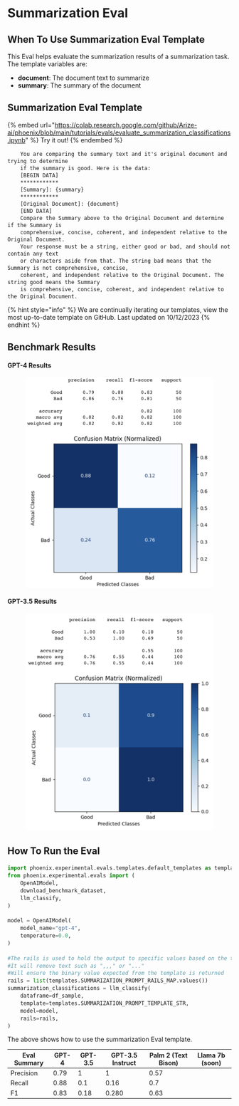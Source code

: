 # Summarization Eval

## When To Use Summarization Eval Template

This Eval helps evaluate the summarization results of a summarization task. The template variables are:

* **document**: The document text to summarize
* **summary**: The summary of the document

## Summarization Eval Template

{% embed url="https://colab.research.google.com/github/Arize-ai/phoenix/blob/main/tutorials/evals/evaluate_summarization_classifications.ipynb" %}
Try it out!
{% endembed %}

```
    You are comparing the summary text and it's original document and trying to determine
    if the summary is good. Here is the data:
    [BEGIN DATA]
    ************
    [Summary]: {summary}
    ************
    [Original Document]: {document}
    [END DATA]
    Compare the Summary above to the Original Document and determine if the Summary is
    comprehensive, concise, coherent, and independent relative to the Original Document.
    Your response must be a string, either good or bad, and should not contain any text
    or characters aside from that. The string bad means that the Summary is not comprehensive, concise,
    coherent, and independent relative to the Original Document. The string good means the Summary
    is comprehensive, concise, coherent, and independent relative to the Original Document.
```

{% hint style="info" %}
We are continually iterating our templates, view the most up-to-date template on GitHub. Last updated on 10/12/2023
{% endhint %}

## Benchmark Results

#### GPT-4 Results

<div align="left">

<figure><img src="../../.gitbook/assets/Screenshot 2023-09-18 at 12.04.55 PM.png" alt=""><figcaption></figcaption></figure>

</div>

#### GPT-3.5 Results

<figure><img src="../../.gitbook/assets/Screenshot 2023-09-18 at 12.05.02 PM (2).png" alt=""><figcaption></figcaption></figure>

## How To Run the Eval

```python
import phoenix.experimental.evals.templates.default_templates as templates
from phoenix.experimental.evals import (
    OpenAIModel,
    download_benchmark_dataset,
    llm_classify,
)

model = OpenAIModel(
    model_name="gpt-4",
    temperature=0.0,
)

#The rails is used to hold the output to specific values based on the template
#It will remove text such as ",,," or "..."
#Will ensure the binary value expected from the template is returned 
rails = list(templates.SUMMARIZATION_PROMPT_RAILS_MAP.values())
summarization_classifications = llm_classify(
    dataframe=df_sample,
    template=templates.SUMMARIZATION_PROMPT_TEMPLATE_STR,
    model=model,
    rails=rails,
)
```

The above shows how to use the summarization Eval template.

| Eval Summary | GPT-4 | GPT-3.5 | GPT-3.5 Instruct | Palm 2 (Text Bison) | Llama 7b (soon) |
| ------------ | ----- | ------- | ---------------- | ------------------- | --------------- |
| Precision    | 0.79  | 1       | 1                | 0.57                |                 |
| Recall       | 0.88  | 0.1     | 0.16             | 0.7                 |                 |
| F1           | 0.83  | 0.18    | 0.280            | 0.63                |                 |

